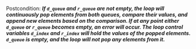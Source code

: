 Postcondition: ***If `d_queue` and `r_queue` are not empty, the loop will continuously pop elements from both queues, compare their values, and append new elements based on the comparison. If at any point either `d_queue` or `r_queue` becomes empty, an error will occur. The loop control variables `d_index` and `r_index` will hold the values of the popped elements. `d_queue` is empty, and the loop will not pop any elements from it.***